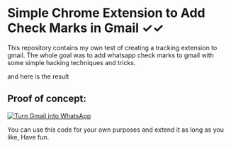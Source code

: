 # Simple Chrome Extension to Add Check Marks in Gmail ✓✓

This repository contains my own test of creating a tracking extension to gmail.
The whole goal was to add whatsapp check marks to gmail with some simple hacking techniques and tricks.

and here is the result

Proof of concept:
---------------

[![Turn Gmail into WhatsApp](https://img.youtube.com/vi/8ZQzxbLEs64/0.jpg)](https://www.youtube.com/watch?v=8ZQzxbLEs64)

You can use this code for your own purposes and extend it as long as you like,
Have fun.
